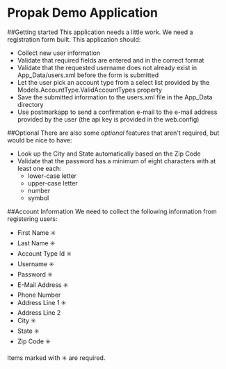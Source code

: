 # Propak Demo Application

##Getting started
This application needs a little work. We need a registration form built. This application should:
* Collect new user information
* Validate that required fields are entered and in the correct format
* Validate that the requested username does not already exist in App_Data/users.xml before the form is submitted
* Let the user pick an account type from a select list provided by the Models.AccountType.ValidAccountTypes property
* Save the submitted information to the users.xml file in the App_Data directory
* Use postmarkapp to send a confirmation e-mail to the e-mail address provided by the user (the api key is provided in the web.config)

##Optional
There are also some _optional_ features that aren't required, but would be nice to have:
* Look up the City and State automatically based on the Zip Code</li>
* Validate that the password has a minimum of eight characters with at least one each:
  * lower-case letter
  * upper-case letter
  * number
  * symbol
            
##Account Information
We need to collect the following information from registering users:
* First Name :eight_spoked_asterisk:
* Last Name :eight_spoked_asterisk:
* Account Type Id :eight_spoked_asterisk:
* Username :eight_spoked_asterisk:
* Password :eight_spoked_asterisk:
* E-Mail Address :eight_spoked_asterisk:
* Phone Number
* Address Line 1 :eight_spoked_asterisk:
* Address Line 2
* City :eight_spoked_asterisk:
* State :eight_spoked_asterisk:
* Zip Code :eight_spoked_asterisk:

Items marked with :eight_spoked_asterisk: are required.
